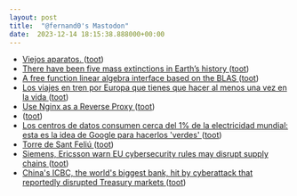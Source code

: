 ```yaml
---
layout: post
title:  "@fernand0's Mastodon"
date:  2023-12-14 18:15:38.888000+00:00
---
```

*  [Viejos aparatos. ](https://avecesunafoto.wordpress.com/2023/12/14/viejos-aparatos) ([toot](https://mastodon.social/@fernand0/111580134695723293))
*  [There have been five mass extinctions in Earth’s history ](https://ourworldindata.org/mass-extinction) ([toot](https://mastodon.social/@fernand0/111580124055950694))
*  [A free function linear algebra interface based on the BLAS ](https://isocpp.org/files/papers/P1673R13.htm) ([toot](https://mastodon.social/@fernand0/111579867272401291))
*  [Los viajes en tren por Europa que tienes que hacer al menos una vez en la vida ](https://www.timeout.es/madrid/es/viaje/los-viajes-en-tren-mas-bonitos-y-espectaculares-por-europ) ([toot](https://mastodon.social/@fernand0/111579637886571389))
*  [Use Nginx as a Reverse Proxy  ](https://awstip.com/use-nginx-as-a-reverse-proxy-c707b92df373) ([toot](https://mastodon.social/@fernand0/111579506958709090))
*  [ ](https://social.aguilera.soy/users/jorge) ([toot](https://mastodon.social/@fernand0/111578795124028586))
*  [Los centros de datos consumen cerca del 1% de la electricidad mundial: esta es la idea de Google para hacerlos 'verdes' ](https://www.20minutos.es/tecnologia/actualidad/idea-google-centros-datos-consumen-electricidad-mundial-5195641) ([toot](https://mastodon.social/@fernand0/111578716239436131))
*  [Torre de Sant Feliú ](https://www.flickr.com/photos/fernand0/53388050329) ([toot](https://mastodon.social/@fernand0/111578570633244198))
*  [Siemens, Ericsson warn EU cybersecurity rules may disrupt supply chains  ](https://www.reuters.com/technology/siemens-ericsson-warn-eu-cybersecurity-rules-may-disrupt-supply-chains-2023-11-06/) ([toot](https://mastodon.social/@fernand0/111578480305811787))
*  [China&#39;s ICBC, the world&#39;s biggest bank, hit by cyberattack that reportedly disrupted Treasury markets  ](https://www.cnbc.com/2023/11/10/icbc-the-worlds-biggest-bank-hit-by-ransomware-cyberattack.html) ([toot](https://mastodon.social/@fernand0/111578245529378948))
